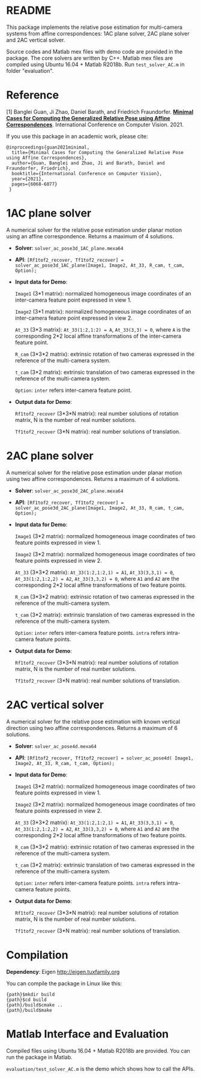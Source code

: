 # README
This package implements the relative pose estimation for multi-camera systems from affine correspondences: 1AC plane solver, 2AC plane solver and 2AC vertical solver.

Source codes and Matlab mex files with demo code are provided in the package. The core solvers are written by C++. Matlab mex files are compiled using Ubuntu 16.04 + Matlab R2018b. Run `test_solver_AC.m` in folder "evaluation".

# Reference

[1] Banglei Guan, Ji Zhao, Daniel Barath, and Friedrich Fraundorfer. [**Minimal Cases for Computing the Generalized Relative Pose using Affine Correspondences**](https://openaccess.thecvf.com/content/ICCV2021/papers/Guan_Minimal_Cases_for_Computing_the_Generalized_Relative_Pose_Using_Affine_ICCV_2021_paper.pdf). International Conference on Computer Vision. 2021.

If you use this package in an academic work, please cite:

    @inproceedings{guan2021minimal,
      title={Minimal Cases for Computing the Generalized Relative Pose using Affine Correspondences},
      author={Guan, Banglei and Zhao, Ji and Barath, Daniel and Fraundorfer, Friedrich},
      booktitle={International Conference on Computer Vision},
      year={2021},
      pages={6068-6077}
     }


# 1AC plane solver

A numerical solver for the relative pose estimation under planar motion using an affine correspondence. Returns a maximum of 4 solutions.
* **Solver**:  `solver_ac_pose3d_1AC_plane.mexa64`   

* **API**: `[Rf1tof2_recover, Tf1tof2_recover] = solver_ac_pose3d_1AC_plane(Image1, Image2, At_33, R_cam, t_cam, Option);`

* **Input data for Demo**: 

     `Image1` (3\*1 matrix): normalized homogeneous image coordinates of an inter-camera feature point expressed in view 1.

     `Image2` (3\*1 matrix): normalized homogeneous image coordinates of an inter-camera feature point expressed in view 2.

     `At_33` (3\*3 matrix): `At_33(1:2,1:2) = A`, `At_33(3,3) = 0`, where `A` is the corresponding 2\*2 local affine transformations of the inter-camera feature point.

     `R_cam` (3\*3\*2 matrix): extrinsic rotation of two cameras expressed in the reference of the multi-camera system.

     `t_cam` (3\*2 matrix): extrinsic translation of two cameras expressed in the reference of the multi-camera system.

     `Option`: `inter` refers inter-camera feature point.

* **Output data for Demo**: 

     `Rf1tof2_recover` (3\*3\*N matrix): real number solutions of rotation matrix, N is the number of real number solutions.

     `Tf1tof2_recover` (3\*N matrix): real number solutions of translation.


# 2AC plane solver

A numerical solver for the relative pose estimation under planar motion using two affine correspondences. Returns a maximum of 4 solutions.
* **Solver**:  `solver_ac_pose3d_2AC_plane.mexa64`

* **API**: `[Rf1tof2_recover, Tf1tof2_recover] = solver_ac_pose3d_2AC_plane(Image1, Image2, At_33, R_cam, t_cam, Option);`

* **Input data for Demo**: 

     `Image1` (3\*2 matrix): normalized homogeneous image coordinates of two feature points expressed in view 1.

     `Image2` (3\*2 matrix): normalized homogeneous image coordinates of two feature points expressed in view 2.

     `At_33` (3\*3\*2 matrix): `At_33(1:2,1:2,1) = A1`, `At_33(3,3,1) = 0`, `At_33(1:2,1:2,2) = A2`, `At_33(3,3,2) = 0`, where `A1` and `A2` are the corresponding 2\*2 local affine transformations of two feature points.

     `R_cam` (3\*3\*2 matrix): extrinsic rotation of two cameras expressed in the reference of the multi-camera system.

     `t_cam` (3\*2 matrix): extrinsic translation of two cameras expressed in the reference of the multi-camera system.

     `Option`: `inter` refers inter-camera feature points. `intra` refers intra-camera feature points.


* **Output data for Demo**: 

     `Rf1tof2_recover` (3\*3\*N matrix): real number solutions of rotation matrix, N is the number of real number solutions.

     `Tf1tof2_recover` (3\*N matrix): real number solutions of translation.


# 2AC vertical solver

A numerical solver for the relative pose estimation with known vertical direction using two affine correspondences. Returns a maximum of 6 solutions.
* **Solver**:  `solver_ac_pose4d.mexa64`

* **API**: `[Rf1tof2_recover, Tf1tof2_recover] = solver_ac_pose4d( Image1, Image2, At_33, R_cam, t_cam, Option);`

* **Input data for Demo**: 

     `Image1` (3\*2 matrix): normalized homogeneous image coordinates of two feature points expressed in view 1.

     `Image2` (3\*2 matrix): normalized homogeneous image coordinates of two feature points expressed in view 2.

     `At_33` (3\*3\*2 matrix): `At_33(1:2,1:2,1) = A1`, `At_33(3,3,1) = 0`, `At_33(1:2,1:2,2) = A2`, `At_33(3,3,2) = 0`, where `A1` and `A2` are the corresponding 2\*2 local affine transformations of two feature points.

     `R_cam` (3\*3\*2 matrix): extrinsic rotation of two cameras expressed in the reference of the multi-camera system.

     `t_cam` (3\*2 matrix): extrinsic translation of two cameras expressed in the reference of the multi-camera system.

     `Option`: `inter` refers inter-camera feature points. `intra` refers intra-camera feature points.


* **Output data for Demo**: 

     `Rf1tof2_recover` (3\*3\*N matrix): real number solutions of rotation matrix, N is the number of real number solutions.

     `Tf1tof2_recover` (3\*N matrix): real number solutions of translation.


# Compilation

**Dependency**: Eigen http://eigen.tuxfamily.org

You can compile the package in Linux like this:

    {path}$mkdir build
    {path}$cd build
    {path}/build$cmake ..
    {path}/build$make


# Matlab Interface and Evaluation

Compiled files using Ubuntu 16.04 + Matlab R2018b are provided. You can run the package in Matlab.

`evaluation/test_solver_AC.m` is the demo which shows how to call the APIs.



